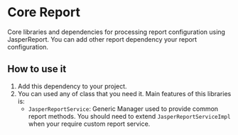 # Core Report
Core libraries and dependencies for processing report configuration using JasperReport. You can add other report dependency your report configuration.

## How to use it
1. Add this dependency to your project.
2. You can used any of class that you need it. Main features of this libraries is:
   - `JasperReportService`: Generic Manager used to provide common report methods. You should need to extend `JasperReportServiceImpl` when your require custom report service.
